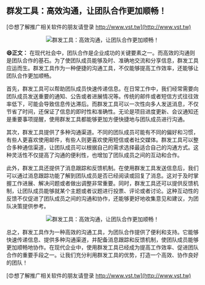## **群发工具：高效沟通，让团队合作更加顺畅！**

[😍想了解推广相关软件的朋友请登录 http://www.vst.tw](http://www.vst.tw)

 <center><img src="https://vst.tw/MP4/tuiguang/png/6.png" alt="群发工具：高效沟通，让团队合作更加顺畅！"></center>

**😄正文：**
在现代社会中，团队合作是企业成功的关键要素之一。而高效的沟通则是团队合作的基石。为了使团队成员能够及时、准确地交流和分享信息，群发工具应运而生。群发工具作为一种便捷的沟通工具，不仅能够提高工作效率，还能够让团队合作更加顺畅。

首先，群发工具可以帮助团队成员快速传递信息。在日常工作中，我们经常需要向团队成员发送重要的通知、公告或者进展情况等。传统的邮件或者短信方式往往效率低下，可能会导致信息传达滞后。而群发工具可以一次性向多人发送消息，不仅节省了时间，还保证了信息的即时性和准确性。无论是项目进度更新、会议通知还是重要事项提醒，使用群发工具都能够更加方便快捷地与团队成员进行沟通。

其次，群发工具提供了多种沟通渠道。不同的团队成员可能有不同的偏好和习惯，有些人更喜欢使用邮件，有些人则更喜欢使用短信或者社交媒体。群发工具可以整合多种通信渠道，让团队成员可以根据自己的需求选择最适合自己的沟通方式。这种灵活性不仅提高了沟通的便利性，也增加了团队成员之间的互动和合作。

此外，群发工具还提供了消息跟踪和反馈机制。在使用群发工具发送信息后，我们可以通过消息跟踪功能了解到团队成员是否已经阅读或回复了消息。这对于及时掌握工作进展、解决问题或者做出调整非常重要。同时，群发工具还可以提供反馈机制，让团队成员能够就某个主题或者议题进行投票、评论或者讨论。这种互动性的反馈不仅促进了团队成员之间的沟通和协作，还能够更好地收集意见和建议，为团队决策提供参考。

 <center><img src="https://vst.tw/MP4/tuiguang/png/3.png" alt="群发工具：高效沟通，让团队合作更加顺畅！"></center>

总之，群发工具作为一种高效的沟通工具，为团队合作提供了便利和支持。它能够快速传递信息、提供多种沟通渠道，并配备消息跟踪和反馈机制，使团队成员能够更加顺畅地协作。在现代企业中，使用群发工具已经成为提高工作效率、促进团队合作的重要手段之一。让我们充分利用群发工具的优势，打造一个高效、协作良好的团队！

[😍想了解推广相关软件的朋友请登录 http://www.vst.tw](http://www.vst.tw)



